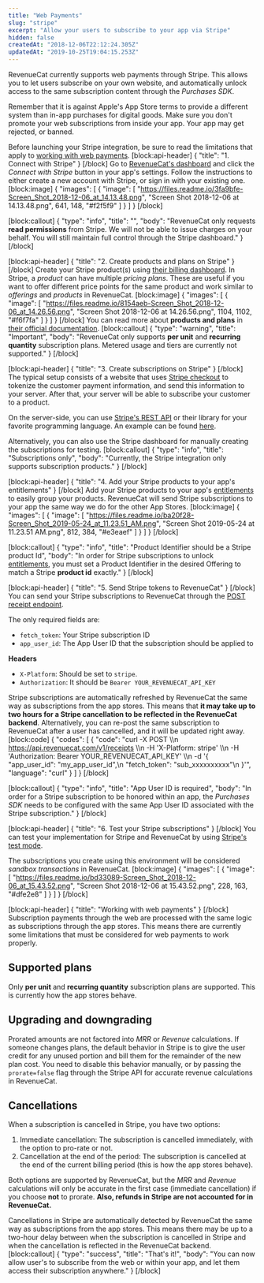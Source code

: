 ```yaml
---
title: "Web Payments"
slug: "stripe"
excerpt: "Allow your users to subscribe to your app via Stripe"
hidden: false
createdAt: "2018-12-06T22:12:24.305Z"
updatedAt: "2019-10-25T19:04:15.253Z"
---
```

RevenueCat currently supports web payments through Stripe. This allows you to let users subscribe on your own website, and automatically unlock access to the same subscription content through the *Purchases SDK*.

Remember that it is against Apple's App Store terms to provide a different system than in-app purchases for digital goods. Make sure you don't promote your web subscriptions from inside your app. Your app may get rejected, or banned.

Before launching your Stripe integration, be sure to read the limitations that apply to [working with web payments](doc:stripe#section-working-with-web-payments).
[block:api-header]
{
  "title": "1. Connect with Stripe"
}
[/block]
Go to [RevenueCat's dashboard](https://app.revenuecat.com) and click the _Connect with Stripe_ button in your app's settings. Follow the instructions to either create a new account with Stripe, or sign in with your existing one.
[block:image]
{
  "images": [
    {
      "image": [
        "https://files.readme.io/3fa9bfe-Screen_Shot_2018-12-06_at_14.13.48.png",
        "Screen Shot 2018-12-06 at 14.13.48.png",
        641,
        148,
        "#f2f5f9"
      ]
    }
  ]
}
[/block]

[block:callout]
{
  "type": "info",
  "title": "",
  "body": "RevenueCat only requests **read permissions** from Stripe. We will not be able to issue charges on your behalf. You will still maintain full control through the Stripe dashboard."
}
[/block]

[block:api-header]
{
  "title": "2. Create products and plans on Stripe"
}
[/block]
Create your Stripe product(s) using [their billing dashboard](https://dashboard.stripe.com/subscriptions/products). In Stripe, a *product* can have multiple *pricing plans*. These are useful if you want to offer different price points for the same product and work similar to *offerings* and *products* in RevenueCat.
[block:image]
{
  "images": [
    {
      "image": [
        "https://files.readme.io/8154aeb-Screen_Shot_2018-12-06_at_14.26.56.png",
        "Screen Shot 2018-12-06 at 14.26.56.png",
        1104,
        1102,
        "#f6f7fa"
      ]
    }
  ]
}
[/block]
You can read more about **products and plans** in [their official documentation](https://stripe.com/docs/billing/quickstart).
[block:callout]
{
  "type": "warning",
  "title": "Important",
  "body": "RevenueCat only supports **per unit** and **recurring quantity** subscription plans. Metered usage and tiers are currently not supported."
}
[/block]

[block:api-header]
{
  "title": "3. Create subscriptions on Stripe"
}
[/block]
The typical setup consists of a website that uses [Stripe checkout](https://stripe.com/payments/checkout) to tokenize the customer payment information, and send this information to your server. After that, your server will be able to subscribe your customer to a product.

On the server-side, you can use [Stripe's REST API](https://stripe.com/docs/api/subscriptions) or their library for your favorite programming language. An example can be found [here](https://stripe.com/docs/billing/quickstart#create-subscription).

Alternatively, you can also use the Stripe dashboard for manually creating the subscriptions for testing. 
[block:callout]
{
  "type": "info",
  "title": "Subscriptions only",
  "body": "Currently, the Stripe integration only supports subscription products."
}
[/block]

[block:api-header]
{
  "title": "4. Add your Stripe products to your app's entitlements"
}
[/block]
Add your Stripe products to your app's [entitlements](doc:entitlements) to easily group your products. RevenueCat will send Stripe subscriptions to your app the same way we do for the other App Stores. 
[block:image]
{
  "images": [
    {
      "image": [
        "https://files.readme.io/ba20f28-Screen_Shot_2019-05-24_at_11.23.51_AM.png",
        "Screen Shot 2019-05-24 at 11.23.51 AM.png",
        812,
        384,
        "#e3eaef"
      ]
    }
  ]
}
[/block]

[block:callout]
{
  "type": "info",
  "title": "Product Identifier should be a Stripe product Id",
  "body": "In order for Stripe subscriptions to unlock [entitlements](doc:entitlements), you must set a Product Identifier in the desired Offering to match a Stripe  **product id** exactly."
}
[/block]

[block:api-header]
{
  "title": "5. Send Stripe tokens to RevenueCat"
}
[/block]
You can send your Stripe subscriptions to RevenueCat through the [POST receipt endpoint](https://docs.revenuecat.com/reference#receipts). 

The only required fields are:
- `fetch_token`: Your Stripe subscription ID
- `app_user_id`: The App User ID that the subscription should be applied to

**Headers**
- `X-Platform`: Should be set to `stripe`.
- `Authorization`: It should be `Bearer YOUR_REVENUECAT_API_KEY`

Stripe subscriptions are automatically refreshed by RevenueCat the same way as subscriptions from the app stores. This means that **it may take up to two hours for a Stripe cancellation to be reflected in the RevenueCat backend**. Alternatively, you can re-post the same subscription to RevenueCat after a user has cancelled, and it will be updated right away.
[block:code]
{
  "codes": [
    {
      "code": "curl -X POST \\\n  https://api.revenuecat.com/v1/receipts \\\n  -H 'X-Platform: stripe' \\\n  -H 'Authorization: Bearer YOUR_REVENUECAT_API_KEY' \\\n  -d '{ \"app_user_id\": \"my_app_user_id\",\n  \"fetch_token\": \"sub_xxxxxxxxxx\"\n  }'",
      "language": "curl"
    }
  ]
}
[/block]

[block:callout]
{
  "type": "info",
  "title": "App User ID is required",
  "body": "In order for a Stripe subscription to be honored within an app, the *Purchases SDK* needs to be configured with the same App User ID associated with the Stripe subscription."
}
[/block]

[block:api-header]
{
  "title": "6. Test your Stripe subscriptions"
}
[/block]
You can test your implementation for Stripe and RevenueCat by using [Stripe's test mode](https://stripe.com/docs/testing).

The subscriptions you create using this environment will be considered _sandbox transactions_ in RevenueCat.
[block:image]
{
  "images": [
    {
      "image": [
        "https://files.readme.io/bd33089-Screen_Shot_2018-12-06_at_15.43.52.png",
        "Screen Shot 2018-12-06 at 15.43.52.png",
        228,
        163,
        "#dfe2e8"
      ]
    }
  ]
}
[/block]

[block:api-header]
{
  "title": "Working with web payments"
}
[/block]
Subscription payments through the web are processed with the same logic as subscriptions through the app stores. This means there are currently some limitations that must be considered for web payments to work properly.

## Supported plans
Only **per unit** and **recurring quantity** subscription plans are supported. This is currently how the app stores behave. 

## Upgrading and downgrading
Prorated amounts are not factored into *MRR* or *Revenue* calculations. If someone changes plans, the default behavior in Stripe is to give the user credit for any unused portion and bill them for the remainder of the new plan cost. You need to disable this behavior manually, or by passing the `prorate=false` flag through the Stripe API for accurate revenue calculations in RevenueCat.

## Cancellations
When a subscription is cancelled in Stripe, you have two options:
1. Immediate cancellation: The subscription is cancelled immediately, with the option to pro-rate or not.
2. Cancellation at the end of the period: The subscription is cancelled at the end of the current billing period (this is how the app stores behave).

Both options are supported by RevenueCat, but the *MRR* and *Revenue* calculations will only be accurate in the first case (immediate cancellation) if you choose **not** to prorate. **Also, refunds in Stripe are not accounted for in RevenueCat.**

Cancellations in Stripe are automatically detected by RevenueCat the same way as subscriptions from the app stores. This means there may be up to a two-hour delay between when the subscription is cancelled in Stripe and when the cancellation is reflected in the RevenueCat backend.
[block:callout]
{
  "type": "success",
  "title": "That's it!",
  "body": "You can now allow user's to subscribe from the web or within your app, and let them access their subscription anywhere."
}
[/block]